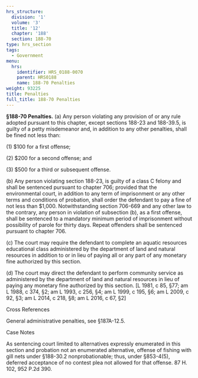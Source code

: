 ```yaml
---
hrs_structure:
  division: '1'
  volume: '3'
  title: '12'
  chapter: '188'
  section: 188-70
type: hrs_section
tags:
  - Government
menu:
  hrs:
    identifier: HRS_0188-0070
    parent: HRS0188
    name: 188-70 Penalties
weight: 93225
title: Penalties
full_title: 188-70 Penalties
---
```

**§188-70 Penalties.** (a) Any person violating any provision of or any rule adopted pursuant to this chapter, except sections 188-23 and 188-39.5, is guilty of a petty misdemeanor and, in addition to any other penalties, shall be fined not less than:

(1) $100 for a first offense;

(2) $200 for a second offense; and

(3) $500 for a third or subsequent offense.

(b) Any person violating section 188-23, is guilty of a class C felony and shall be sentenced pursuant to chapter 706; provided that the environmental court, in addition to any term of imprisonment or any other terms and conditions of probation, shall order the defendant to pay a fine of not less than $1,000\. Notwithstanding section 706-669 and any other law to the contrary, any person in violation of subsection (b), as a first offense, shall be sentenced to a mandatory minimum period of imprisonment without possibility of parole for thirty days. Repeat offenders shall be sentenced pursuant to chapter 706.

(c) The court may require the defendant to complete an aquatic resources educational class administered by the department of land and natural resources in addition to or in lieu of paying all or any part of any monetary fine authorized by this section.

(d) The court may direct the defendant to perform community service as administered by the department of land and natural resources in lieu of paying any monetary fine authorized by this section. [L 1981, c 85, §77; am L 1988, c 374, §2; am L 1993, c 256, §4; am L 1999, c 195, §6; am L 2009, c 92, §3; am L 2014, c 218, §8; am L 2016, c 67, §2]

Cross References

General administrative penalties, see §187A-12.5.

Case Notes

As sentencing court limited to alternatives expressly enumerated in this section and probation not an enumerated alternative, offense of fishing with gill nets under §188-30.2 nonprobationable; thus, under §853-4(5), deferred acceptance of no contest plea not allowed for that offense. 87 H. 102, 952 P.2d 390.